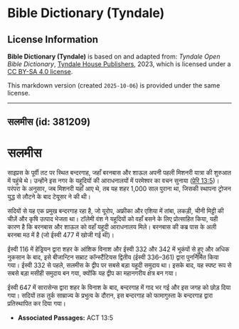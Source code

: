 # Bible Dictionary (Tyndale)

## License Information

**Bible Dictionary (Tyndale)** is based on and adapted from: _Tyndale Open Bible Dictionary_, [Tyndale House Publishers](https://tyndaleopenresources.com/), 2023, which is licensed under a [CC BY-SA 4.0 license](https://creativecommons.org/licenses/by-sa/4.0/legalcode.en).

This markdown version (created `2025-10-06`) is provided under the same license.



--------------------------------

## सलमीस (id: 381209)

सलमीस
=====

साइप्रस के पूर्वी तट पर स्थित बन्दरगाह, जहाँ बरनबास और शाऊल अपनी पहली मिशनरी यात्रा की शुरुआत में पहुंचे थे। उन्होंने इस नगर के यहूदियों की आराधनालयों में परमेश्वर का वचन सुनाया ([प्रेरि 13:5](https://ref.ly/Acts13:5))। परंपरा के अनुसार, जब मिशनरी यहाँ आए थे, तब यह शहर 1,000 साल पुराना था, जिसकी स्थापना ट्रोजन युद्ध से लौटने के बाद टेयूसर ने की थी।

सदियों से यह एक प्रमुख बन्दरगाह रहा है, जो यूरोप, अफ्रीका और एशिया में तांबा, लकड़ी, चीनी मिट्टी की चीज़ें और कृषि उत्पाद भेजता था। टॉलेमी वंश ने यहूदियों को वहाँ बसने के लिए प्रोत्साहित किया, यही कारण है कि बरनबास और शाऊल को वहाँ यहूदी आराधनालय मिले। बरनबास की कब्र पास के अली बरनबा मठ में है (जो ईस्वी 477 में खोजी गई थी)।

ईस्वी 116 में हेड्रियन द्वारा शहर के आंशिक विनाश और ईस्वी 332 और 342 में भूकंपों से हुए और अधिक नुकसान के बाद, इसे बीजान्टिन सम्राट कॉन्स्टैंटियस द्वितीय (ईस्वी 336–361\) द्वारा पुनर्निर्मित किया गया। ईस्वी 332 से पहले, सलमीस के द्वीप पर सबसे बड़ा यहूदी समुदाय था। इसके बाद, यह स्पष्ट रूप से सबसे बड़ा मसीही समुदाय बन गया, क्योंकि यह द्वीप का महानगरीय क्षेत्र बन गया।

ईस्वी 647 में सारासेन्स द्वारा शहर के विनाश के बाद, बन्दरगाह में गाद भर गई और इस जगह को छोड़ दिया गया। सदियों तक तुर्क साम्राज्य के प्रभुत्व के दौरान, इस बन्दरगाह को फामागुस्ता के बन्दरगाह द्वारा प्रतिस्थापित कर दिया गया।

* **Associated Passages:** ACT 13:5

